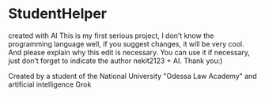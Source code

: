 # StudentHelper
created with AI
This is my first serious project, I don’t know the programming language well, if you suggest changes, it will be very cool. And please explain why this edit is necessary. You can use it if necessary, just don’t forget to indicate the author nekit2123 + AI. Thank you:) 

Created by a student of the National University "Odessa Law Academy" and artificial intelligence Grok
